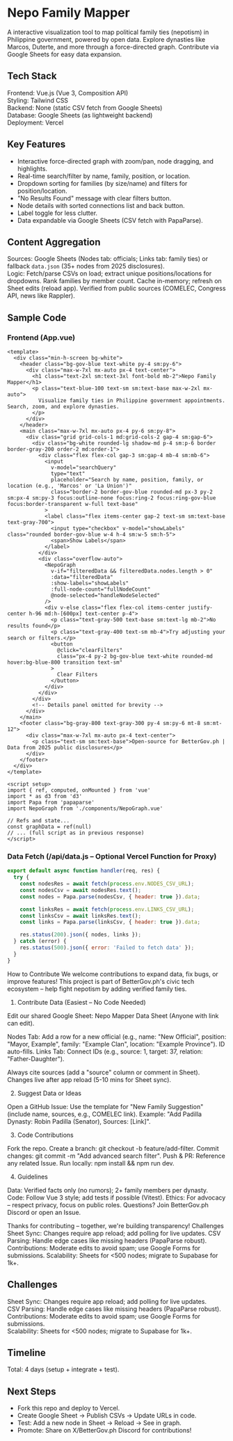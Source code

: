 # Nepo Family Mapper

A interactive visualization tool to map political family ties (nepotism) in Philippine government, powered by open data. Explore dynasties like Marcos, Duterte, and more through a force-directed graph. Contribute via Google Sheets for easy data expansion.

## Tech Stack
Frontend: Vue.js (Vue 3, Composition API)  
Styling: Tailwind CSS  
Backend: None (static CSV fetch from Google Sheets)  
Database: Google Sheets (as lightweight backend)  
Deployment: Vercel  

## Key Features
- Interactive force-directed graph with zoom/pan, node dragging, and highlights.
- Real-time search/filter by name, family, position, or location.
- Dropdown sorting for families (by size/name) and filters for position/location.
- "No Results Found" message with clear filters button.
- Node details with sorted connections list and back button.
- Label toggle for less clutter.
- Data expandable via Google Sheets (CSV fetch with PapaParse).

## Content Aggregation
Sources: Google Sheets (Nodes tab: officials; Links tab: family ties) or fallback `data.json` (35+ nodes from 2025 disclosures).  
Logic: Fetch/parse CSVs on load; extract unique positions/locations for dropdowns. Rank families by member count. Cache in-memory; refresh on Sheet edits (reload app). Verified from public sources (COMELEC, Congress API, news like Rappler).

## Sample Code
### Frontend (App.vue)
```vue
<template>
  <div class="min-h-screen bg-white">
    <header class="bg-gov-blue text-white py-4 sm:py-6">
      <div class="max-w-7xl mx-auto px-4 text-center">
        <h1 class="text-2xl sm:text-3xl font-bold mb-2">Nepo Family Mapper</h1>
        <p class="text-blue-100 text-sm sm:text-base max-w-2xl mx-auto">
          Visualize family ties in Philippine government appointments. Search, zoom, and explore dynasties.
        </p>
      </div>
    </header>
    <main class="max-w-7xl mx-auto px-4 py-6 sm:py-8">
      <div class="grid grid-cols-1 md:grid-cols-2 gap-4 sm:gap-6">
        <div class="bg-white rounded-lg shadow-md p-4 sm:p-6 border border-gray-200 order-2 md:order-1">
          <div class="flex flex-col gap-3 sm:gap-4 mb-4 sm:mb-6">
            <input 
              v-model="searchQuery" 
              type="text" 
              placeholder="Search by name, position, family, or location (e.g., 'Marcos' or 'La Union')"
              class="border-2 border-gov-blue rounded-md px-3 py-2 sm:px-4 sm:py-3 focus:outline-none focus:ring-2 focus:ring-gov-blue focus:border-transparent w-full text-base"
            >
            <label class="flex items-center gap-2 text-sm sm:text-base text-gray-700">
              <input type="checkbox" v-model="showLabels" class="rounded border-gov-blue w-4 h-4 sm:w-5 sm:h-5">
              <span>Show Labels</span>
            </label>
          </div>
          <div class="overflow-auto">
            <NepoGraph 
              v-if="filteredData && filteredData.nodes.length > 0"
              :data="filteredData" 
              :show-labels="showLabels"
              :full-node-count="fullNodeCount"
              @node-selected="handleNodeSelected" 
            />
            <div v-else class="flex flex-col items-center justify-center h-96 md:h-[600px] text-center p-4">
              <p class="text-gray-500 text-base sm:text-lg mb-2">No results found</p>
              <p class="text-gray-400 text-sm mb-4">Try adjusting your search or filters.</p>
              <button 
                @click="clearFilters" 
                class="px-4 py-2 bg-gov-blue text-white rounded-md hover:bg-blue-800 transition text-sm"
              >
                Clear Filters
              </button>
            </div>
          </div>
        </div>
        <!-- Details panel omitted for brevity -->
      </div>
    </main>
    <footer class="bg-gray-800 text-gray-300 py-4 sm:py-6 mt-8 sm:mt-12">
      <div class="max-w-7xl mx-auto px-4 text-center">
        <p class="text-sm sm:text-base">Open-source for BetterGov.ph | Data from 2025 public disclosures</p>
      </div>
    </footer>
  </div>
</template>

<script setup>
import { ref, computed, onMounted } from 'vue'
import * as d3 from 'd3'
import Papa from 'papaparse'
import NepoGraph from './components/NepoGraph.vue'

// Refs and state...
const graphData = ref(null)
// ... (full script as in previous response)
</script>
```

### Data Fetch (/api/data.js – Optional Vercel Function for Proxy)
```javascript
export default async function handler(req, res) {
  try {
    const nodesRes = await fetch(process.env.NODES_CSV_URL);
    const nodesCsv = await nodesRes.text();
    const nodes = Papa.parse(nodesCsv, { header: true }).data;

    const linksRes = await fetch(process.env.LINKS_CSV_URL);
    const linksCsv = await linksRes.text();
    const links = Papa.parse(linksCsv, { header: true }).data;

    res.status(200).json({ nodes, links });
  } catch (error) {
    res.status(500).json({ error: 'Failed to fetch data' });
  }
}

```
How to Contribute
We welcome contributions to expand data, fix bugs, or improve features! This project is part of BetterGov.ph's civic tech ecosystem – help fight nepotism by adding verified family ties.

1. Contribute Data (Easiest – No Code Needed)

Edit our shared Google Sheet: Nepo Mapper Data Sheet (Anyone with link can edit).

Nodes Tab: Add a row for a new official (e.g., name: "New Official", position: "Mayor, Example", family: "Example Clan", location: "Example Province"). ID auto-fills.
Links Tab: Connect IDs (e.g., source: 1, target: 37, relation: "Father-Daughter").

Always cite sources (add a "source" column or comment in Sheet).
Changes live after app reload (5-10 mins for Sheet sync).

2. Suggest Data or Ideas

Open a GitHub Issue: Use the template for "New Family Suggestion" (include name, sources, e.g., COMELEC link).
Example: "Add Padilla Dynasty: Robin Padilla (Senator), Sources: [Link]".

3. Code Contributions

Fork the repo.
Create a branch: git checkout -b feature/add-filter.
Commit changes: git commit -m "Add advanced search filter".
Push & PR: Reference any related Issue.
Run locally: npm install && npm run dev.

4. Guidelines

Data: Verified facts only (no rumors); 2+ family members per dynasty.
Code: Follow Vue 3 style; add tests if possible (Vitest).
Ethics: For advocacy – respect privacy, focus on public roles.
Questions? Join BetterGov.ph Discord or open an Issue.

Thanks for contributing – together, we're building transparency!
Challenges
Sheet Sync: Changes require app reload; add polling for live updates.
CSV Parsing: Handle edge cases like missing headers (PapaParse robust).
Contributions: Moderate edits to avoid spam; use Google Forms for submissions.
Scalability: Sheets for <500 nodes; migrate to Supabase for 1k+.

## Challenges
Sheet Sync: Changes require app reload; add polling for live updates.  
CSV Parsing: Handle edge cases like missing headers (PapaParse robust).  
Contributions: Moderate edits to avoid spam; use Google Forms for submissions.  
Scalability: Sheets for <500 nodes; migrate to Supabase for 1k+.

## Timeline
Total: 4 days (setup + integrate + test).  

## Next Steps
- Fork this repo and deploy to Vercel.  
- Create Google Sheet → Publish CSVs → Update URLs in code.  
- Test: Add a new node in Sheet → Reload → See in graph.  
- Promote: Share on X/BetterGov.ph Discord for contributions!